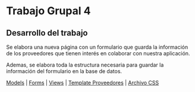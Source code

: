 # Trabajo Grupal 4

## Desarrollo del trabajo

Se elabora una nueva página con un formulario que guarda la información de los proveedores que tienen interés en colaborar con nuestra aplicación.

Ademas, se elabora toda la estructura necesaria para guardar la información del formulario en la base de datos. 

[Models](Clientes/models.py) | [Forms](Clientes/forms.py) | [Views](Clientes/views.py) | [Template Proveedores](Clientes/templates/Clientes/proveedores.html) | [Archivo CSS](Clientes/static/Clientes/style.css)
